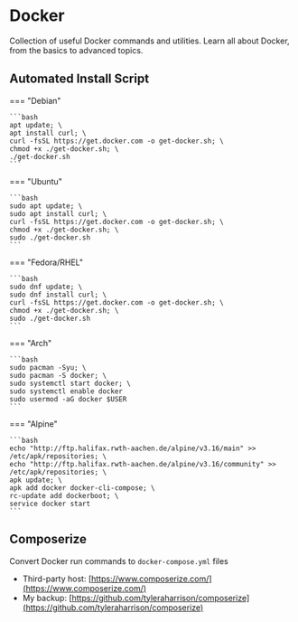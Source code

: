 # Docker

Collection of useful Docker commands and utilities. Learn all about Docker, from the basics to advanced topics.

## Automated Install Script

=== "Debian"

    ```bash
    apt update; \
    apt install curl; \
    curl -fsSL https://get.docker.com -o get-docker.sh; \
    chmod +x ./get-docker.sh; \
    ./get-docker.sh
    ```

=== "Ubuntu"

    ```bash
    sudo apt update; \
    sudo apt install curl; \
    curl -fsSL https://get.docker.com -o get-docker.sh; \
    chmod +x ./get-docker.sh; \
    sudo ./get-docker.sh
    ```

=== "Fedora/RHEL"

    ```bash
    sudo dnf update; \
    sudo dnf install curl; \
    curl -fsSL https://get.docker.com -o get-docker.sh; \
    chmod +x ./get-docker.sh; \
    sudo ./get-docker.sh
    ```

=== "Arch"

    ```bash
    sudo pacman -Syu; \
    sudo pacman -S docker; \
    sudo systemctl start docker; \
    sudo systemctl enable docker
    sudo usermod -aG docker $USER
    ```

=== "Alpine"

    ```bash
    echo "http://ftp.halifax.rwth-aachen.de/alpine/v3.16/main" >> /etc/apk/repositories; \
    echo "http://ftp.halifax.rwth-aachen.de/alpine/v3.16/community" >> /etc/apk/repositories; \
    apk update; \
    apk add docker docker-cli-compose; \
    rc-update add dockerboot; \
    service docker start
    ```

## Composerize

Convert Docker run commands to `docker-compose.yml` files

- Third-party host: [https://www.composerize.com/](https://www.composerize.com/)
- My backup: [https://github.com/tyleraharrison/composerize](https://github.com/tyleraharrison/composerize)

